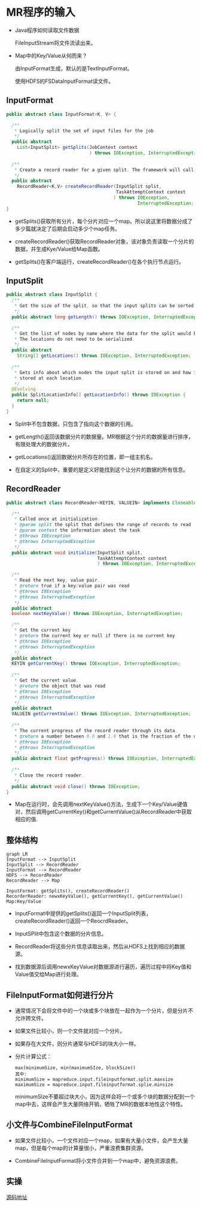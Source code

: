 # MR程序的输入

- Java程序如何读取文件数据

    FileInputStream将文件流读出来。

- Map中的Key/Value从何而来？

    由InputFormat生成，默认的是TextInputFormat。
    
    使用HDFS的FSDataInputFormat读文件。

## InputFormat

```java
public abstract class InputFormat<K, V> {

  /** 
   * Logically split the set of input files for the job.  
   */
  public abstract 
    List<InputSplit> getSplits(JobContext context
                               ) throws IOException, InterruptedException;
  
  /**
   * Create a record reader for a given split. The framework will call
   */
  public abstract 
    RecordReader<K,V> createRecordReader(InputSplit split,
                                         TaskAttemptContext context
                                        ) throws IOException, 
                                                 InterruptedException;
}
```

- getSplits()获取所有分片，每个分片对应一个map。所以说这里将数据分成了多少篇就决定了后期会启动多少个map任务。

- createRecordReader()获取RecordReader对象，该对象负责读取一个分片的数据，并生成Kye/Value给Map函数。

- getSplits()在客户端运行，createRecordReader()在各个执行节点运行。

## InputSplit

```java
public abstract class InputSplit {
  /**
   * Get the size of the split, so that the input splits can be sorted by size.
   */
  public abstract long getLength() throws IOException, InterruptedException;

  /**
   * Get the list of nodes by name where the data for the split would be local.
   * The locations do not need to be serialized.
   */
  public abstract 
    String[] getLocations() throws IOException, InterruptedException;
  
  /**
   * Gets info about which nodes the input split is stored on and how it is
   * stored at each location.
   */
  @Evolving
  public SplitLocationInfo[] getLocationInfo() throws IOException {
    return null;
  }
}
```

- Split中不包含数据，只包含了指向这个数据的引用。

- getLength()返回该数据分片的数据量。MR根据这个分片的数据量进行排序，有限处理大的数据分片。

- getLocations()返回数据分片所存在的位置，即一组主机名。

- 在自定义的Split中，重要的是定义好能找到这个让分片的数据的所有信息。

## RecordReader

```java
public abstract class RecordReader<KEYIN, VALUEIN> implements Closeable {

  /**
   * Called once at initialization.
   * @param split the split that defines the range of records to read
   * @param context the information about the task
   * @throws IOException
   * @throws InterruptedException
   */
  public abstract void initialize(InputSplit split,
                                  TaskAttemptContext context
                                  ) throws IOException, InterruptedException;

  /**
   * Read the next key, value pair.
   * @return true if a key/value pair was read
   * @throws IOException
   * @throws InterruptedException
   */
  public abstract 
  boolean nextKeyValue() throws IOException, InterruptedException;

  /**
   * Get the current key
   * @return the current key or null if there is no current key
   * @throws IOException
   * @throws InterruptedException
   */
  public abstract
  KEYIN getCurrentKey() throws IOException, InterruptedException;
  
  /**
   * Get the current value.
   * @return the object that was read
   * @throws IOException
   * @throws InterruptedException
   */
  public abstract 
  VALUEIN getCurrentValue() throws IOException, InterruptedException;
  
  /**
   * The current progress of the record reader through its data.
   * @return a number between 0.0 and 1.0 that is the fraction of the data read
   * @throws IOException
   * @throws InterruptedException
   */
  public abstract float getProgress() throws IOException, InterruptedException;
  
  /**
   * Close the record reader.
   */
  public abstract void close() throws IOException;
}

```

- Map在运行时，会先调用nextKeyValue()方法，生成下一个Key/Value键值对，然后调用getCurrentKey()和getCurrentValue()从RecordReader中获取相应的值.

## 整体结构

```mermaid
graph LR
InputFormat --> InputSplit
InputSplit --> RecordReader
InputFormat --> RecordReader
HDFS --> RecordReader
RecordReader --> Map
```

```
InputFormat: getSplits(), createRecordReader()
RecorderReader: newxKeyValue(), getCurrentKey(), getCurrentValue()
Map:Key/Value
```

- InputFormat中提供的getSplits()返回一个InputSplit列表，createRecordReader()返回一个ReocrdReader。

- InputSPlit中包含这个数据的分片信息。

- RecordReader将这些分片信息读取出来，然后从HDFS上找到相应的数据源。

- 找到数据源后调用newxKeyValue对数据源进行遍历，遍历过程中将Key值和Value值交给Map进行处理。

## FileInputFormat如何进行分片

- 通常情况下会将文件中的一个块或多个块放在一起作为一个分片，但是分片不允许跨文件。

- 如果文件比较小，则一个文件就对应一个分片。

- 如果存在大文件，则分片通常与HDFS的块大小一样。

- 分片计算公式：

  ```
  max(minimumSize, min(maximumSIze, blockSize))
  其中:
  minimumSize = mapreduce.input.fileinputformat.split.maxsize
  maximumSize = mapreduce.input.fileinputformat.splie.minsize
  ```
  minimumSize不要超过块大小，因为这样会将一个或多个块的数据分配到一个map中去，这样会产生大量网络开销，牺牲了MR的数据本地性这个特性。

## 小文件与CombineFileInputFormat

- 如果文件比较小，一个文件对应一个map，如果有大量小文件，会产生大量map，但是每个map的计算量很小，严重浪费集群资源。

- CombineFileInputFormat将小文件合并到一个map中，避免资源浪费。

## 实操

[源码地址](https://github.com/jiaoqiyuan/163-bigdate-note/tree/master/%E6%97%A5%E5%BF%97%E8%A7%A3%E6%9E%90%E5%8F%8A%E8%AE%A1%E7%AE%97%EF%BC%9AMR/MR%E7%A8%8B%E5%BA%8F%E7%9A%84%E8%BE%93%E5%85%A5/etl)
